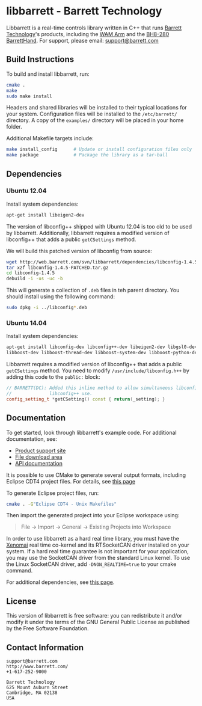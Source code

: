 # libbarrett - Barrett Technology #

Libbarrett is a real-time controls library written in C++ that runs [Barrett
Technology](http://www.barrett.com/robot/index.htm)'s products, including the
[WAM Arm](http://www.barrett.com/robot/products-arm.htm) and the [BH8-280
BarrettHand](http://www.barrett.com/robot/products-hand.htm). For support,
please email: support@barrett.com

## Build Instructions ##

To build and install libbarrett, run:

```bash
cmake .
make
sudo make install
```

Headers and shared libraries will be installed to their typical locations for
your system. Configuration files will be installed to the `/etc/barrett/`
directory. A copy of the `examples/` directory will be placed in your home
folder.

Additional Makefile targets include:

```bash
make install_config      # Update or install configuration files only
make package             # Package the library as a tar-ball
```

## Dependencies ##

### Ubuntu 12.04 ###

Install system dependencies:

```bash
apt-get install libeigen2-dev
```

The version of libconfig++ shipped with Ubuntu 12.04 is too old to be used by
libbarrett. Additionally, libbarrett requires a modified version of libconfig++
that adds a public `getCSettings` method.

We will build this patched version of libconfig from source:

```bash
wget http://web.barrett.com/svn/libbarrett/dependencies/libconfig-1.4.5-PATCHED.tar.gz
tar xzf libconfig-1.4.5-PATCHED.tar.gz
cd libconfig-1.4.5
debuild -i -us -uc -b
```

This will generate a collection of `.deb` files in teh parent directory. You
should install using the following command:

```bash
sudo dpkg -i ../libconfig*.deb
```

### Ubuntu 14.04 ###

Install system dependencies:

```bash
apt-get install libconfig-dev libconfig++-dev libeigen2-dev libgsl0-dev
libboost-dev libboost-thread-dev libboost-system-dev libboost-python-dev # Ubuntu 14.04
```

Libbarrett requires a modified version of libconfig++ that adds a public
`getCSettings` method. You need to modify `/usr/include/libconfig.h++` by
adding this code to the `public:` block:

```c++
// BARRETT(DC): Added this inline method to allow simultaneous libconfig and
//              libconfig++ use.
config_setting_t *getCSetting() const { return(_setting); }
```

## Documentation ##

To get started, look through libbarrett's example code. For additional
documentation, see:

- [Product support site](http://support.barrett.com/)
- [File download area](http://barrett.com/robot/support.htm)
- [API documentation](http://web.barrett.com/libbarrett/)

It is possible to use CMake to generate several output formats, including
Eclipse CDT4 project files. For details, see [this
page](http://www.paraview.org/Wiki/Eclipse_CDT4_Generator)

To generate Eclipse project files, run:

```bash
cmake . -G"Eclipse CDT4 - Unix Makefiles"
```

Then import the generated project into your Eclipse workspace using:

> File -> Import -> General -> Existing Projects into Workspace

In order to use libbarrett as a hard real time library, you must have the
[Xenomai](http://www.xenomai.org/) real time co-kernel and its RTSocketCAN
driver installed on your system. If a hard real time guarantee is not important
for your application, you may use the SocketCAN driver from the standard Linux
kernel. To use the Linux SocketCAN driver, add `-DNON_REALTIME=true` to your
cmake command.

For additional dependencies, see [this
page](http://web.barrett.com/svn/libbarrett/dependencies/).


## License ##

This version of libbarrett is free software: you can redistribute it and/or
modify it under the terms of the GNU General Public License as published by the
Free Software Foundation.

## Contact Information ##

```
support@barrett.com
http://www.barrett.com/
+1-617-252-9000
```

```
Barrett Technology
625 Mount Auburn Street
Cambridge, MA 02138
USA
```

